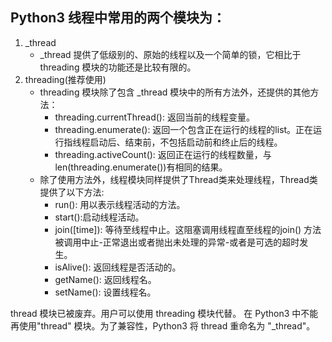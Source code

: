 ## Python3 线程中常用的两个模块为：
1. _thread
    + _thread 提供了低级别的、原始的线程以及一个简单的锁，它相比于 threading 模块的功能还是比较有限的。
2. threading(推荐使用)
    + threading 模块除了包含 _thread 模块中的所有方法外，还提供的其他方法：
        - threading.currentThread(): 返回当前的线程变量。
        - threading.enumerate(): 返回一个包含正在运行的线程的list。正在运行指线程启动后、结束前，不包括启动前和终止后的线程。
        - threading.activeCount(): 返回正在运行的线程数量，与len(threading.enumerate())有相同的结果。
    + 除了使用方法外，线程模块同样提供了Thread类来处理线程，Thread类提供了以下方法:
        - run(): 用以表示线程活动的方法。
        - start():启动线程活动。
        - join([time]): 等待至线程中止。这阻塞调用线程直至线程的join() 方法被调用中止-正常退出或者抛出未处理的异常-或者是可选的超时发生。
        - isAlive(): 返回线程是否活动的。
        - getName(): 返回线程名。
        - setName(): 设置线程名。

thread 模块已被废弃。用户可以使用 threading 模块代替。
在 Python3 中不能再使用"thread" 模块。为了兼容性，Python3 将 thread 重命名为 "_thread"。




